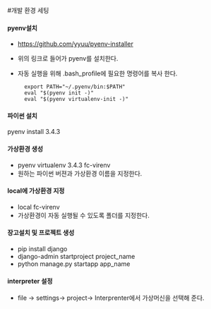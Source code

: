 #개발 환경 세팅

#### pyenv설치

- https://github.com/yyuu/pyenv-installer
- 위의 링크로 들어가 pyenv를 설치한다.
- 자동 실행을 위해 .bash_profile에 필요한 명령어를 복사 한다.

		export PATH="~/.pyenv/bin:$PATH"
		eval "$(pyenv init -)"
		eval "$(pyenv virtualenv-init -)"
		
		

####  파이썬 설치
pyenv install 3.4.3

#### 가상환경 생성
- pyenv virtualenv 3.4.3 fc-virenv
- 원하는 파이썬 버젼과 가상환경 이름을 지정한다.

#### local에 가상환경 지정
- local fc-virenv
- 가상환경이 자동 실행될 수 있도록 폴더를 지정한다.

#### 장고설치 및 프로젝트 생성
- pip install django
- django-admin startproject project_name
- python manage.py startapp app_name

####  interpreter 설정
- file -> settings-> project-> Interprenter에서 가상머신을 선택해 준다.
